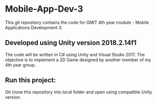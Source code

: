 # Mobile-App-Dev-3

This git repository contains the code for GMIT 4th year module - Mobile Applications Development 3.

## Developed using Unity version 2018.2.14f1

The code will be written in C# using Unity and Visual Studio 2017. The objective is to implement a 2D Game designed by another member of my 4th year group.

## Run this project:

Git clone this repository into local folder and open using compatible Unity version.  
